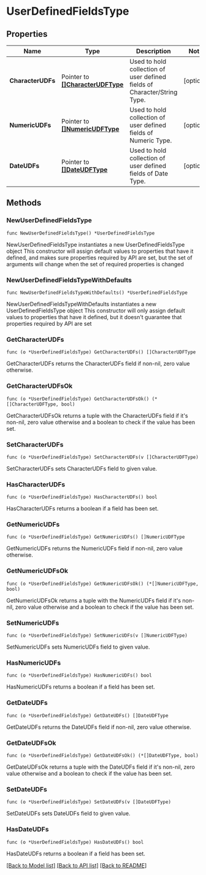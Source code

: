 # UserDefinedFieldsType

## Properties

Name | Type | Description | Notes
------------ | ------------- | ------------- | -------------
**CharacterUDFs** | Pointer to [**[]CharacterUDFType**](CharacterUDFType.md) | Used to hold collection of user defined fields of Character/String Type. | [optional] 
**NumericUDFs** | Pointer to [**[]NumericUDFType**](NumericUDFType.md) | Used to hold collection of user defined fields of Numeric Type. | [optional] 
**DateUDFs** | Pointer to [**[]DateUDFType**](DateUDFType.md) | Used to hold collection of user defined fields of Date Type. | [optional] 

## Methods

### NewUserDefinedFieldsType

`func NewUserDefinedFieldsType() *UserDefinedFieldsType`

NewUserDefinedFieldsType instantiates a new UserDefinedFieldsType object
This constructor will assign default values to properties that have it defined,
and makes sure properties required by API are set, but the set of arguments
will change when the set of required properties is changed

### NewUserDefinedFieldsTypeWithDefaults

`func NewUserDefinedFieldsTypeWithDefaults() *UserDefinedFieldsType`

NewUserDefinedFieldsTypeWithDefaults instantiates a new UserDefinedFieldsType object
This constructor will only assign default values to properties that have it defined,
but it doesn't guarantee that properties required by API are set

### GetCharacterUDFs

`func (o *UserDefinedFieldsType) GetCharacterUDFs() []CharacterUDFType`

GetCharacterUDFs returns the CharacterUDFs field if non-nil, zero value otherwise.

### GetCharacterUDFsOk

`func (o *UserDefinedFieldsType) GetCharacterUDFsOk() (*[]CharacterUDFType, bool)`

GetCharacterUDFsOk returns a tuple with the CharacterUDFs field if it's non-nil, zero value otherwise
and a boolean to check if the value has been set.

### SetCharacterUDFs

`func (o *UserDefinedFieldsType) SetCharacterUDFs(v []CharacterUDFType)`

SetCharacterUDFs sets CharacterUDFs field to given value.

### HasCharacterUDFs

`func (o *UserDefinedFieldsType) HasCharacterUDFs() bool`

HasCharacterUDFs returns a boolean if a field has been set.

### GetNumericUDFs

`func (o *UserDefinedFieldsType) GetNumericUDFs() []NumericUDFType`

GetNumericUDFs returns the NumericUDFs field if non-nil, zero value otherwise.

### GetNumericUDFsOk

`func (o *UserDefinedFieldsType) GetNumericUDFsOk() (*[]NumericUDFType, bool)`

GetNumericUDFsOk returns a tuple with the NumericUDFs field if it's non-nil, zero value otherwise
and a boolean to check if the value has been set.

### SetNumericUDFs

`func (o *UserDefinedFieldsType) SetNumericUDFs(v []NumericUDFType)`

SetNumericUDFs sets NumericUDFs field to given value.

### HasNumericUDFs

`func (o *UserDefinedFieldsType) HasNumericUDFs() bool`

HasNumericUDFs returns a boolean if a field has been set.

### GetDateUDFs

`func (o *UserDefinedFieldsType) GetDateUDFs() []DateUDFType`

GetDateUDFs returns the DateUDFs field if non-nil, zero value otherwise.

### GetDateUDFsOk

`func (o *UserDefinedFieldsType) GetDateUDFsOk() (*[]DateUDFType, bool)`

GetDateUDFsOk returns a tuple with the DateUDFs field if it's non-nil, zero value otherwise
and a boolean to check if the value has been set.

### SetDateUDFs

`func (o *UserDefinedFieldsType) SetDateUDFs(v []DateUDFType)`

SetDateUDFs sets DateUDFs field to given value.

### HasDateUDFs

`func (o *UserDefinedFieldsType) HasDateUDFs() bool`

HasDateUDFs returns a boolean if a field has been set.


[[Back to Model list]](../README.md#documentation-for-models) [[Back to API list]](../README.md#documentation-for-api-endpoints) [[Back to README]](../README.md)



